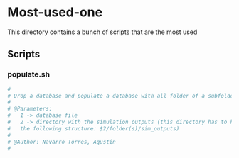 # Most-used-one

This directory contains a bunch of scripts that are the most used

## Scripts

### populate.sh

```bash
#
# Drop a database and populate a database with all folder of a subfolder
#
# @Parameters:
#   1 -> database file
#   2 -> directory with the simulation outputs (this directory has to have
#   the following structure: $2/folder(s)/sim_outputs)
#
# @Author: Navarro Torres, Agustin
#
```
